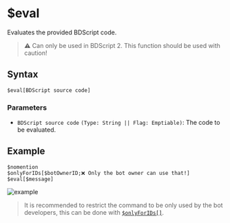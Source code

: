 # $eval
Evaluates the provided BDScript code.

> ⚠️ Can only be used in BDScript 2. This function should be used with caution!

## Syntax
```
$eval[BDScript source code]
```

### Parameters 
- `BDScript source code` `(Type: String || Flag: Emptiable)`: The code to be evaluated.

## Example
```
$nomention
$onlyForIDs[$botOwnerID;❌ Only the bot owner can use that!]
$eval[$message]
```
![example](https://user-images.githubusercontent.com/98183987/153739471-cb7a44ff-d0f1-40ac-8c26-ff2f58ffb008.jpg)

> It is recommended to restrict the command to be only used by the bot developers, this can be done with [`$onlyForIDs[]`](./onlyForIDs.md).
